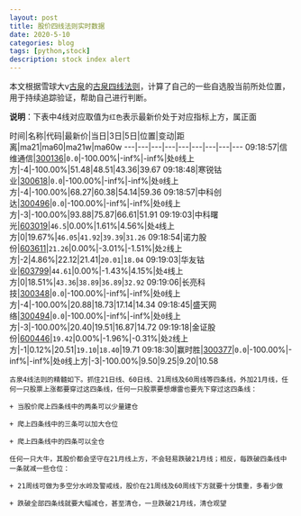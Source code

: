 ```yaml
---
layout: post
title: 股价四线法则实时数据
date: 2020-5-10
categories: blog
tags: [python,stock]
description: stock index alert
---
```



本文根据雪球大v[古泉](https://xueqiu.com/u/7148646888)的[古泉四线法则](https://xueqiu.com/7148646888/130498192)，计算了自己的一些自选股当前所处位置，用于持续追踪验证，帮助自己进行判断。

**说明**：下表中4线对应取值为`红色`表示最新价处于对应指标上方，属正面

时间|名称|代码|最新价|当日|3日|5日|位置|变动|距离|ma21|ma60|ma21w|ma60w
---|---|---|---|---|---|---|---|---
09:18:57|信维通信|[300136](https://xueqiu.com/S/SZ300136)|`0.0`|-100.00%|-inf%|-inf%|处`0`线上方|-4|-100.00%|51.48|48.51|43.36|39.67
09:18:48|寒锐钴业|[300618](https://xueqiu.com/S/SZ300618)|`0.0`|-100.00%|-inf%|-inf%|处`0`线上方|-4|-100.00%|68.27|60.38|54.14|59.36
09:18:57|中科创达|[300496](https://xueqiu.com/S/SZ300496)|`0.0`|-100.00%|-inf%|-inf%|处`0`线上方|-3|-100.00%|93.88|75.87|66.61|51.91
09:19:03|中科曙光|[603019](https://xueqiu.com/S/SH603019)|`46.5`|0.00%|1.61%|4.56%|处`4`线上方|0|19.67%|`46.05`|`41.92`|`39.39`|`31.26`
09:18:54|诺力股份|[603611](https://xueqiu.com/S/SH603611)|`21.26`|0.00%|-3.01%|-1.51%|处`2`线上方|-2|4.86%|22.12|21.41|`20.01`|`18.04`
09:19:03|华友钴业|[603799](https://xueqiu.com/S/SH603799)|`44.61`|0.00%|-1.43%|4.15%|处`4`线上方|0|18.51%|`43.36`|`38.89`|`36.89`|`32.92`
09:19:06|长亮科技|[300348](https://xueqiu.com/S/SZ300348)|`0.0`|-100.00%|-inf%|-inf%|处`0`线上方|-4|-100.00%|20.88|18.73|17.14|14.34
09:18:45|盛天网络|[300494](https://xueqiu.com/S/SZ300494)|`0.0`|-100.00%|-inf%|-inf%|处`0`线上方|-3|-100.00%|20.40|19.51|16.87|14.72
09:19:18|金证股份|[600446](https://xueqiu.com/S/SH600446)|`19.42`|0.00%|-1.96%|-0.31%|处`2`线上方|-1|0.12%|20.51|`19.10`|`18.40`|19.71
09:18:30|赢时胜|[300377](https://xueqiu.com/S/SZ300377)|`0.0`|-100.00%|-inf%|-inf%|处`0`线上方|-3|-100.00%|9.50|9.25|9.20|10.58

```
古泉4线法则的精髓如下。抓住21日线、60日线、21周线及60周线等四条线，外加21月线，任何一只股票上涨都要穿过这四条线，任何一只股票要想爆雷也要先下穿过这四条线：

+ 当股价爬上四条线中的两条可以少量建仓

+ 爬上四条线中的三条可以加大仓位

+ 爬上四条线中的四条可以全仓

任何一只大牛，其股价都会坚守在21月线上方，不会轻易跌破21月线；相反，每跌破四条线中一条就减一些仓位：

+ 21周线可做为多空分水岭及警戒线，股价在21周线及60周线下方就要十分慎重，多看少做

+ 跌破全部四条线就要大幅减仓，甚至清仓，一旦跌破21月线，清仓观望
```